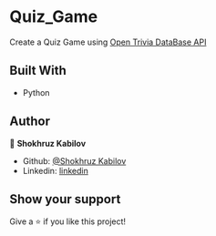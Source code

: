 # Quiz_Game
Create a Quiz Game using [Open Trivia DataBase API](https://opentdb.com/)

## Built With

- Python

## Author

👤 **Shokhruz Kabilov**

- Github: [@Shokhruz Kabilov](https://github.com/shohastan)
- Linkedin: [linkedin](https://www.linkedin.com/in/shohastan/)

## Show your support

Give a ⭐️ if you like this project!

